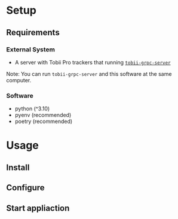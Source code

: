 # Setup

## Requirements

### External System

- A server with Tobii Pro trackers that running [`tobii-grpc-server`](https://github.com/YMiyanohara/tobii-grpc-server)

Note: You can run `tobii-grpc-server` and this software at the same computer.

### Software

- python (^3.10)
- pyenv (recommended)
- poetry (recommended)

# Usage

## Install

## Configure

## Start appliaction
